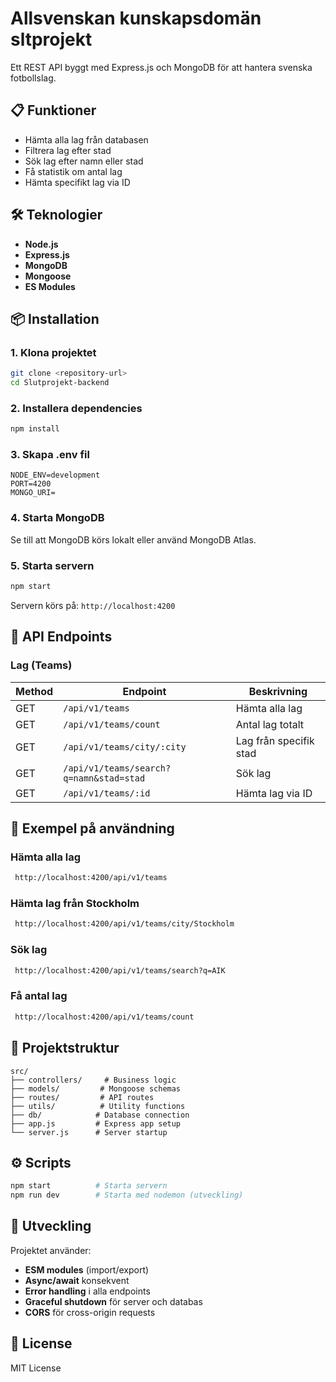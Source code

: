# Allsvenskan kunskapsdomän sltprojekt

Ett REST API byggt med Express.js och MongoDB för att hantera svenska fotbollslag.

## 📋 Funktioner

- Hämta alla lag från databasen
- Filtrera lag efter stad
- Sök lag efter namn eller stad
- Få statistik om antal lag
- Hämta specifikt lag via ID

## 🛠 Teknologier

- **Node.js** 
- **Express.js** 
- **MongoDB** 
- **Mongoose** 
- **ES Modules** 

## 📦 Installation

### 1. Klona projektet
```bash
git clone <repository-url>
cd Slutprojekt-backend
```

### 2. Installera dependencies
```bash
npm install
```

### 3. Skapa .env fil
```env
NODE_ENV=development
PORT=4200
MONGO_URI=
```

### 4. Starta MongoDB
Se till att MongoDB körs lokalt eller använd MongoDB Atlas.

### 5. Starta servern
```bash
npm start
```

Servern körs på: `http://localhost:4200`

## 🚀 API Endpoints

### Lag (Teams)

| Method | Endpoint | Beskrivning |
|--------|----------|-------------|
| GET | `/api/v1/teams` | Hämta alla lag |
| GET | `/api/v1/teams/count` | Antal lag totalt |
| GET | `/api/v1/teams/city/:city` | Lag från specifik stad |
| GET | `/api/v1/teams/search?q=namn&stad=stad` | Sök lag |
| GET | `/api/v1/teams/:id` | Hämta lag via ID |

## 📝 Exempel på användning

### Hämta alla lag
```bash
 http://localhost:4200/api/v1/teams
```

### Hämta lag från Stockholm
```bash
 http://localhost:4200/api/v1/teams/city/Stockholm
```

### Sök lag
```bash
 http://localhost:4200/api/v1/teams/search?q=AIK
```

### Få antal lag
```bash
 http://localhost:4200/api/v1/teams/count
```


## 📁 Projektstruktur

```
src/
├── controllers/     # Business logic
├── models/         # Mongoose schemas
├── routes/         # API routes
├── utils/          # Utility functions
├── db/            # Database connection
├── app.js         # Express app setup
└── server.js      # Server startup
```

## ⚙️ Scripts

```bash
npm start          # Starta servern
npm run dev        # Starta med nodemon (utveckling)
```

## 🔧 Utveckling

Projektet använder:
- **ESM modules** (import/export)
- **Async/await** konsekvent
- **Error handling** i alla endpoints
- **Graceful shutdown** för server och databas
- **CORS** för cross-origin requests

## 📄 License

MIT License
